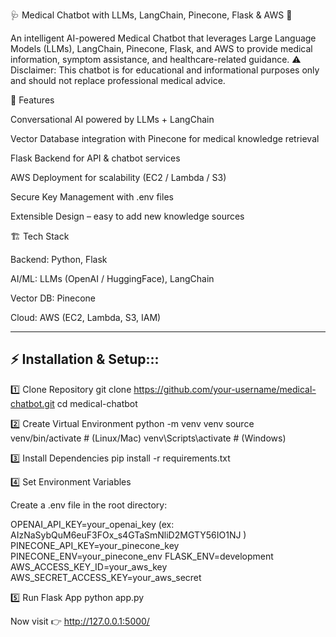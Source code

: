 🩺 Medical Chatbot with LLMs, LangChain, Pinecone, Flask & AWS 🚀

An intelligent AI-powered Medical Chatbot that leverages Large Language Models (LLMs), LangChain, Pinecone, Flask, and AWS to provide medical information, symptom assistance, and healthcare-related guidance.
⚠️ Disclaimer: This chatbot is for educational and informational purposes only and should not replace professional medical advice.

📌 Features

 Conversational AI powered by LLMs + LangChain

 Vector Database integration with Pinecone for medical knowledge retrieval

 Flask Backend for API & chatbot services

 AWS Deployment for scalability (EC2 / Lambda / S3)

 Secure Key Management with .env files

 Extensible Design – easy to add new knowledge sources

🏗️ Tech Stack

Backend: Python, Flask

AI/ML: LLMs (OpenAI / HuggingFace), LangChain

Vector DB: Pinecone

Cloud: AWS (EC2, Lambda, S3, IAM)

----------------------------------
⚡ Installation & Setup:::
---------------------------------
1️⃣ Clone Repository
git clone https://github.com/your-username/medical-chatbot.git
cd medical-chatbot

2️⃣ Create Virtual Environment
python -m venv venv
source venv/bin/activate   # (Linux/Mac)
venv\Scripts\activate      # (Windows)

3️⃣ Install Dependencies
pip install -r requirements.txt

4️⃣ Set Environment Variables

Create a .env file in the root directory:

OPENAI_API_KEY=your_openai_key (ex: AIzNaSybQuM6euF3FOx_s4GTaSmNliD2MGTY56IO1NJ )
PINECONE_API_KEY=your_pinecone_key
PINECONE_ENV=your_pinecone_env
FLASK_ENV=development
AWS_ACCESS_KEY_ID=your_aws_key
AWS_SECRET_ACCESS_KEY=your_aws_secret

5️⃣ Run Flask App
python app.py


Now visit 👉 http://127.0.0.1:5000/
